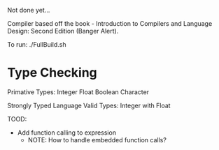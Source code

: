 Not done yet...

Compiler based off the book - Introduction to Compilers and Language Design: Second Edition (Banger Alert).

To run: 
./FullBuild.sh


Type Checking
=============
Primative Types:
Integer
Float
Boolean
Character


Strongly Typed Language
Valid Types:
Integer with Float


TOOD:
- Add function calling to expression
    - NOTE: How to handle embedded function calls?